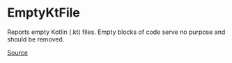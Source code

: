 # EmptyKtFile

Reports empty Kotlin (.kt) files. Empty blocks of code serve no purpose and should be removed.


[Source](https://detekt.github.io/detekt/empty-blocks.html#emptyktfile)

